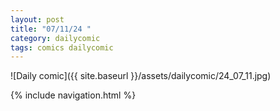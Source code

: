 ```yaml
---
layout: post
title: "07/11/24 "
category: dailycomic
tags: comics dailycomic
---
```

![Daily comic]({{ site.baseurl }}/assets/dailycomic/24_07_11.jpg)

{% include navigation.html %}

